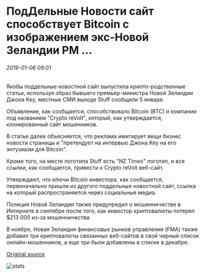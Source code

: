 # ПодДельные Новости сайт способствует Bitcoin с изображением экс-Новой Зеландии PM ...

###### 2019-01-06 09:01

Якобы поддельные новостной сайт выпустила крипто-родственные статьи, используя образ бывшего премьер-министра Новой Зеландии Джона Key, местные СМИ выходе Stuff сообщили 5 января.

Объявление, как сообщается, способствовало Bitcoin (BTC) и компании под названием "Crypto reVolt", который, как утверждается, клонированный сайт мошенников.

В статье далее объясняется, что реклама имитирует вещи бизнес новости страницы и "претендует на интервью Джона Key на его энтузиазм для Bitcoin".

Кроме того, на месте логотипа Stuff есть "NZ Times" логотип, и все ссылки, как сообщается, привести к Crypto reVolt веб-сайт.

Утверждают, что ключи Bitcoin инвестора, как сообщается, первоначально пришли из другого поддельные новостной сайт, ссылка на который распространяется через социальные медиа.

Полиция Новой Зеландии также предупредил о мошенничестве в Интернете в сентябре после того, как инвестор криптовалюты потерял $213 000 из-за мошенничества.

В ноябре, Новая Зеландия финансовых рынков управления (FMA) также добавил три криптовалюты связанных веб-сайтов в свой черный список онлайн-мошенников, а еще три были добавлены в списке в декабре.

[Original source](https://cointelegraph.com/news/fake-news-site-promotes-bitcoin-with-image-of-ex-new-zealand-pm)

![stats](https://c.statcounter.com/11760860/0/a89fa40b/1/ "stats")
